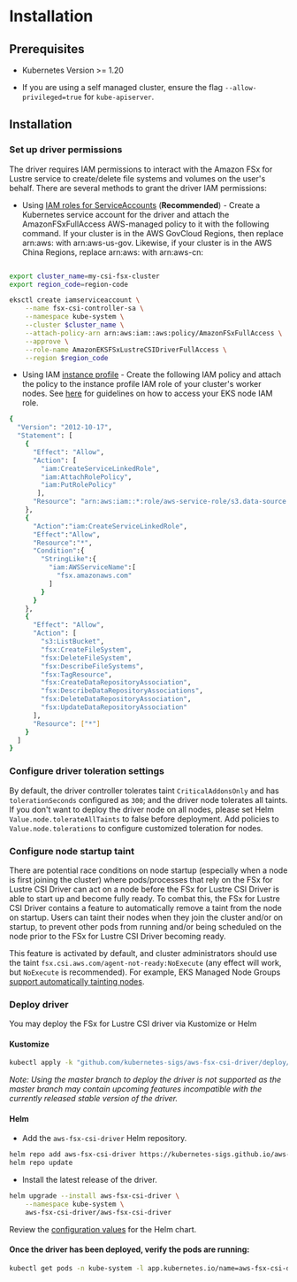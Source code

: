 # Installation

## Prerequisites

* Kubernetes Version >= 1.20

* If you are using a self managed cluster, ensure the flag `--allow-privileged=true` for `kube-apiserver`.

## Installation
### Set up driver permissions
The driver requires IAM permissions to interact with the Amazon FSx for Lustre service to create/delete file systems and volumes on the user's behalf.
There are several methods to grant the driver IAM permissions:
* Using [IAM roles for ServiceAccounts](https://docs.aws.amazon.com/eks/latest/userguide/iam-roles-for-service-accounts.html) (**Recommended**) - Create a Kubernetes service account for the driver and attach the AmazonFSxFullAccess AWS-managed policy to it with the following command. If your cluster is in the AWS GovCloud Regions, then replace arn:aws: with arn:aws-us-gov. Likewise, if your cluster is in the AWS China Regions, replace arn:aws: with arn:aws-cn:
```sh

export cluster_name=my-csi-fsx-cluster
export region_code=region-code

eksctl create iamserviceaccount \
    --name fsx-csi-controller-sa \
    --namespace kube-system \
    --cluster $cluster_name \
    --attach-policy-arn arn:aws:iam::aws:policy/AmazonFSxFullAccess \
    --approve \
    --role-name AmazonEKSFSxLustreCSIDriverFullAccess \
    --region $region_code
```

* Using IAM [instance profile](https://docs.aws.amazon.com/IAM/latest/UserGuide/id_roles_use_switch-role-ec2_instance-profiles.html) - Create the following IAM policy and attach the policy to the instance profile IAM role of your cluster's worker nodes.
  See [here](https://docs.aws.amazon.com/eks/latest/userguide/create-node-role.html) for guidelines on how to access your EKS node IAM role.
```sh
{
  "Version": "2012-10-17",
  "Statement": [
    {
      "Effect": "Allow",
      "Action": [
        "iam:CreateServiceLinkedRole",
        "iam:AttachRolePolicy",
        "iam:PutRolePolicy"
       ],
      "Resource": "arn:aws:iam::*:role/aws-service-role/s3.data-source.lustre.fsx.amazonaws.com/*"
    },
    {
      "Action":"iam:CreateServiceLinkedRole",
      "Effect":"Allow",
      "Resource":"*",
      "Condition":{
        "StringLike":{
          "iam:AWSServiceName":[
            "fsx.amazonaws.com"
          ]
        }
      }
    },
    {
      "Effect": "Allow",
      "Action": [
        "s3:ListBucket",
        "fsx:CreateFileSystem",
        "fsx:DeleteFileSystem",
        "fsx:DescribeFileSystems",
        "fsx:TagResource",
        "fsx:CreateDataRepositoryAssociation",
        "fsx:DescribeDataRepositoryAssociations",
        "fsx:DeleteDataRepositoryAssociation",
        "fsx:UpdateDataRepositoryAssociation"
      ],
      "Resource": ["*"]
    }
  ]
}
```



### Configure driver toleration settings
By default, the driver controller tolerates taint `CriticalAddonsOnly` and has `tolerationSeconds` configured as `300`; and the driver node tolerates all taints.
If you don't want to deploy the driver node on all nodes, please set Helm `Value.node.tolerateAllTaints` to false before deployment.
Add policies to `Value.node.tolerations` to configure customized toleration for nodes.

### Configure node startup taint
There are potential race conditions on node startup (especially when a node is first joining the cluster) where pods/processes that rely on the FSx for Lustre CSI Driver can act on a node before the FSx for Lustre CSI Driver is able to start up and become fully ready. To combat this, the FSx for Lustre CSI Driver contains a feature to automatically remove a taint from the node on startup. Users can taint their nodes when they join the cluster and/or on startup, to prevent other pods from running and/or being scheduled on the node prior to the FSx for Lustre CSI Driver becoming ready.

This feature is activated by default, and cluster administrators should use the taint `fsx.csi.aws.com/agent-not-ready:NoExecute` (any effect will work, but `NoExecute` is recommended). For example, EKS Managed Node Groups [support automatically tainting nodes](https://docs.aws.amazon.com/eks/latest/userguide/node-taints-managed-node-groups.html).

### Deploy driver
You may deploy the FSx for Lustre CSI driver via Kustomize or Helm

#### Kustomize
```sh
kubectl apply -k "github.com/kubernetes-sigs/aws-fsx-csi-driver/deploy/kubernetes/overlays/stable/?ref=release-1.1"
```

*Note: Using the master branch to deploy the driver is not supported as the master branch may contain upcoming features incompatible with the currently released stable version of the driver.*

#### Helm
- Add the `aws-fsx-csi-driver` Helm repository.
```sh
helm repo add aws-fsx-csi-driver https://kubernetes-sigs.github.io/aws-fsx-csi-driver
helm repo update
```

- Install the latest release of the driver.
```sh
helm upgrade --install aws-fsx-csi-driver \
    --namespace kube-system \
    aws-fsx-csi-driver/aws-fsx-csi-driver
```

Review the [configuration values](https://github.com/kubernetes-sigs/aws-fsx-openzfs-csi-driver/blob/master/charts/aws-fsx-csi-driver/values.yaml) for the Helm chart.

#### Once the driver has been deployed, verify the pods are running:
```sh
kubectl get pods -n kube-system -l app.kubernetes.io/name=aws-fsx-csi-driver
```